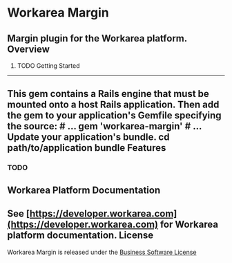 Workarea Margin
================================================================================
Margin plugin for the Workarea platform.
Overview
--------------------------------------------------------------------------------
1. TODO
Getting Started
--------------------------------------------------------------------------------
This gem contains a Rails engine that must be mounted onto a host Rails application.
Then add the gem to your application's Gemfile specifying the source:
    # ...
    gem 'workarea-margin'
    # ...
Update your application's bundle.
    cd path/to/application
    bundle
Features
--------------------------------------------------------------------------------
### TODO
Workarea Platform Documentation
--------------------------------------------------------------------------------
See [https://developer.workarea.com](https://developer.workarea.com) for Workarea platform documentation.
License
--------------------------------------------------------------------------------
Workarea Margin is released under the [Business Software License](LICENSE)

